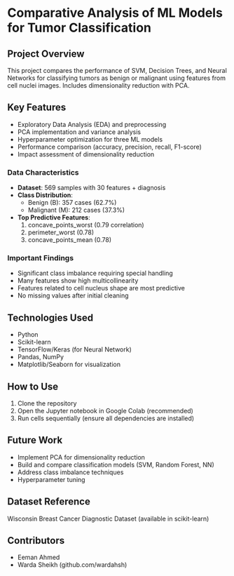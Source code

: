 # Comparative Analysis of ML Models for Tumor Classification

## Project Overview
This project compares the performance of SVM, Decision Trees, and Neural Networks for classifying tumors as benign or malignant using features from cell nuclei images. Includes dimensionality reduction with PCA.

## Key Features
- Exploratory Data Analysis (EDA) and preprocessing
- PCA implementation and variance analysis
- Hyperparameter optimization for three ML models
- Performance comparison (accuracy, precision, recall, F1-score)
- Impact assessment of dimensionality reduction

### Data Characteristics
- **Dataset**: 569 samples with 30 features + diagnosis
- **Class Distribution**: 
  - Benign (B): 357 cases (62.7%)
  - Malignant (M): 212 cases (37.3%)
- **Top Predictive Features**:
  1. concave_points_worst (0.79 correlation)
  2. perimeter_worst (0.78)
  3. concave_points_mean (0.78)

### Important Findings
- Significant class imbalance requiring special handling
- Many features show high multicollinearity
- Features related to cell nucleus shape are most predictive
- No missing values after initial cleaning

## Technologies Used
- Python
- Scikit-learn
- TensorFlow/Keras (for Neural Network)
- Pandas, NumPy
- Matplotlib/Seaborn for visualization

## How to Use
1. Clone the repository
2. Open the Jupyter notebook in Google Colab (recommended)
3. Run cells sequentially (ensure all dependencies are installed)

## Future Work
- Implement PCA for dimensionality reduction
- Build and compare classification models (SVM, Random Forest, NN)
- Address class imbalance techniques
- Hyperparameter tuning

## Dataset Reference
Wisconsin Breast Cancer Diagnostic Dataset (available in scikit-learn)

## Contributors
- Eeman Ahmed 
- Warda Sheikh (github.com/wardahsh)
